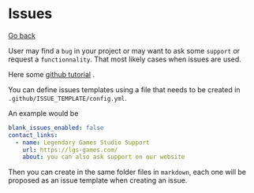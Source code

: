 # Issues

[Go back](..)

User may find a ``bug`` in your project or
may want to ask some ``support`` or request
a ``functionnality``. That most likely
cases when issues are used.

Here some [github tutorial](https://guides.github.com/features/issues/)
.

You can define issues templates
using a file that needs to be created
in ``.github/ISSUE_TEMPLATE/config.yml``.

An example would be

```yaml
blank_issues_enabled: false
contact_links:
  - name: Legendary Games Studio Support
    url: https://lgs-games.com/
    about: you can also ask support on our website
```

Then you can create in the same folder files in ``markdown``,
each one will be proposed as an issue template when
creating an issue.